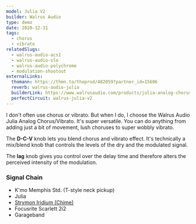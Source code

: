 ```yaml
---
model: Julia V2
builder: Walrus Audio
type: demo
date: 2020-12-31
tags:
  - chorus
  - vibrato
relatedSlugs:
  - walrus-audio-acs1
  - walrus-audio-slo
  - walrus-audio-polychrome
  - modulation-shootout
externalLinks:
  thomann: https://thmn.to/thoprod/482059?partner_id=15606
  reverb: walrus-audio-julia
  builderLink: https://www.walrusaudio.com/products/julia-analog-chorus-vibrato-v2
  perfectCircuit: walrus-julia-v2
---
```


I don't often use chorus or vibrato. But when I do, I choose the Walrus Audio Julia Analog Chorus/Vibrato. It's super versatile. You can do anything from adding just a bit of movement, lush choruses to super wobbly vibrato.

The **D-C-V** knob lets you blend chorus and vibrato effect. It's technically a mix/blend knob that controls the levels of the dry and the modulated signal.

The **lag** knob gives you control over the delay time and therefore alters the perceived intensity of the modulation.

### Signal Chain

- K'mo Memphis Std. (T-style neck pickup)
- Julia
- [Strymon Iridium (Chime)](/demos/strymon-iridium)
- Focusrite Scarlett 2i2
- Garageband
